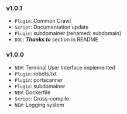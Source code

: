 ### v1.0.1
- `Plugin`: Common Crawl
- `Script`: Documentation update 
- `Plugin`: subdomainer (renamed: subdomain)
- `DOC`: ***Thanks to*** section in README

### v1.0.0
- `NEW`: Terminal User Interface implemented
- `Plugin`: robots.txt
- `Plugin`: portscanner
- `Plugin`: subdomainer
- `NEW`: Dockerfile
- `Script`: Cross-compile
- `NEW`: Logging system